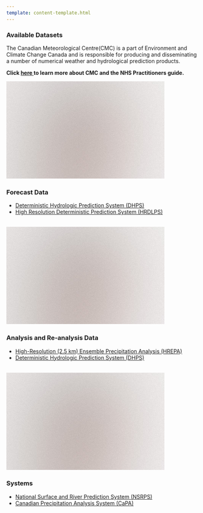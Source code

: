 ```yaml
---
template: content-template.html
---
```

### Available Datasets 

<p> The Canadian Meteorological Centre(CMC) is a part of Environment and Climate Change Canada and is
 responsible for producing and disseminating a number of numerical weather and hydrological prediction products. </p>
 
 <p> 
<b> Click  <a href="../about" > here </a> to learn more about CMC and the NHS Practitioners guide. </b>
</p>

<section>
	<div class="posts">
		<article>
			<a href="#" class="image"><img src="images/pic01.jpg" alt="" /></a>
			<h3>Forecast Data</h3>
			<div class="row">
				<div class="col-12 col-12-small">
				<ul class = "alt">
					<li> <a href="./../products/DHPS/DHPS-3.1.0"> Deterministic Hydrologic Prediction System (DHPS) </a></li>
					<li> <a href="./../products/HRDLPS/HRDLPS-2.0"> High Resolution Deterministic Prediction System (HRDLPS) </a></li>
				</ul>
				<br>
		</article>
		<article>
			<a href="#" class="image"><img src="images/pic01.jpg" alt="" /></a>
			<h3>Analysis and Re-analysis Data</h3>
			<div class="row">
				<div class="col-12 col-12-small">
				<ul class = "alt">
					<li> <a href="./../products/HREPA/HREPA-1.3.0"> High-Resolution (2.5 km) Ensemble Precipitation Analysis (HREPA) </a></li>
					<li> <a href="./../products/DHPS/DHPS-3.1.0"> Deterministic Hydrologic Prediction System (DHPS) </a></li>
				</ul>
				<br>
		</article>
		<article>
			<a href="#" class="image"><img src="images/pic01.jpg" alt="" /></a>
			<h3>Systems </h3>
			<div class="row">
				<div class="col-12 col-12-small">
				<ul class = "alt">
					<li> <a href="./../products/NSRPS/nsrps-3.1.0"> National Surface and River Prediction System (NSRPS) </a></li>
					<li> <a href="./../products/CAPA/CAPA-Systems"> Canadian Precipitation Analysis System (CaPA) </a></li>
				</ul>
				<br>
		</article>
</section>
